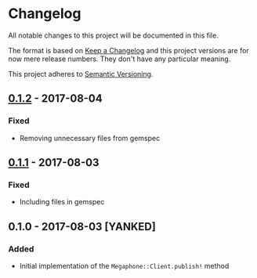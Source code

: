 # Changelog

All notable changes to this project will be documented in this file.

The format is based on [Keep a Changelog](http://keepachangelog.com/en/1.0.0/) and
this project versions are for now mere release numbers. They don't have any particular meaning.

This project adheres to [Semantic Versioning](http://semver.org/spec/v2.0.0.html).


## [0.1.2] - 2017-08-04

### Fixed

- Removing unnecessary files from gemspec

## [0.1.1] - 2017-08-03

### Fixed

- Including files in gemspec

## 0.1.0 - 2017-08-03 [YANKED]

### Added

- Initial implementation of the `Megaphone::Client.publish!` method

  [0.1.2]: https://github.com/redbubble/megaphone-client-ruby/compare/v0.1.1...v0.1.2
  [0.1.1]: https://github.com/redbubble/megaphone-client-ruby/compare/v0.1.0...v0.1.1
